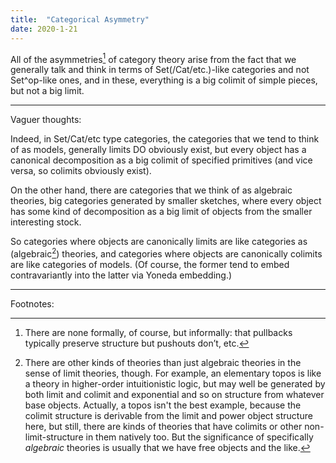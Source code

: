 ```yaml
---
title:  "Categorical Asymmetry"
date: 2020-1-21
---
```

All of the asymmetries[^Pedantry] of category theory arise from the fact that we generally talk and think in terms of Set(/Cat/etc.)-like categories and not Set^op-like ones, and in these, everything is a big colimit of simple pieces, but not a big limit.

[^Pedantry]: There are none formally, of course, but informally: that pullbacks typically preserve structure but pushouts don’t, etc.

***

Vaguer thoughts:

Indeed, in Set/Cat/etc type categories, the categories that we tend to think of as models, generally limits DO obviously exist, but every object has a canonical decomposition as a big colimit of specified primitives (and vice versa, so colimits obviously exist).

On the other hand, there are categories that we think of as algebraic theories, big categories generated by smaller sketches, where every object has some kind of decomposition as a big limit of objects from the smaller interesting stock.

So categories where objects are canonically limits are like categories as (algebraic[^Algebraic]) theories, and categories where objects are canonically colimits are like categories of models. (Of course, the former tend to embed contravariantly into the latter via Yoneda embedding.)

[^Algebraic]: There are other kinds of theories than just algebraic theories in the sense of limit theories, though. For example, an elementary topos is like a theory in higher-order intuitionistic logic, but may well be generated by both limit and colimit and exponential and so on structure from whatever base objects. Actually, a topos isn't the best example, because the colimit structure is derivable from the limit and power object structure here, but still, there are kinds of theories that have colimits or other non-limit-structure in them natively too. But the significance of specifically _algebraic_ theories is usually that we have free objects and the like.

***

Footnotes: